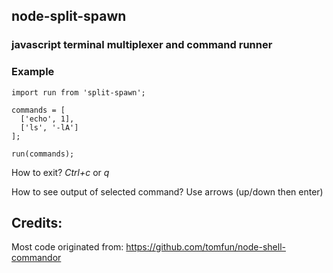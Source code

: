 ## node-split-spawn

### javascript terminal multiplexer and command runner

### Example
```
import run from 'split-spawn';

commands = [
  ['echo', 1],
  ['ls', '-lA']
];

run(commands);
```

How to exit? *Ctrl+c* or *q*

How to see output of selected command? Use arrows (up/down then enter)


## Credits:

Most code originated from: https://github.com/tomfun/node-shell-commandor
